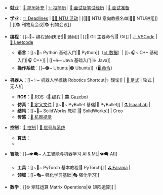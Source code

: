 + **就业**：[👔 简历补充](👔%20简历补充.md) | [✨ 投简历](✨%202025实习简历投递.md) | [💼 面试及笔试经历](💼%20面试及笔试经历.md) | [📝 面试准备](📝%20面试准备.md) 
+ **学业**：[💥 Deadlines](💥%20Deadlines%20💥.md) | [👨‍🎓 NTU 活动](👨‍🎓%20NTU%20Events%20🍽.md) | [[👨‍🔬 NTU 意向教授名单|👨‍🔬 NTU进组]] | [[📚 刊物及会议|📚 刊物会议]]

+ **编程**：[[~💾~ 编程通用知识|💾 通用]] | [[🔶 Git 主要命令|🔶 Git]] | [☄ VSCode](~☄~%20VSCode%20使用教程.md) | [🛶 Leetcode](🛶%20Leetcode%20题目笔记.md)
	+ **语言**：[[~🐍~ Python 基础入门|🐍 Python]]（[📊 数据](📊%20Python%20数据分析.md)）| [[~🎧~ C++ 基础入门|🎧 C++]] | [[~☕~ Java 基础入门|☕ Java]]
	+ **操作系统**：[[~🟠~ Ubuntu|🟠 Ubuntu]]（[🖥 命令](🖥%20Linux%20命令行.md)）

+ **机器人**：[[~✨~ 机器人学概括 Robotics Shortcut|✨ 理论]] | [🐶 足式](~🐶~%20足式机器人简介.md) | 轮式 | 无人机
	+ **ROS**：[🤖 ROS](~🤖~%20ROS%20基础.md)（[💾 编程](💾%20ROS%20编程开发.md) | [🏛 Gazebo](~🏛~%20Gazebo%20基础.md)）
	+ **仿真**：[📜 定义文件](📜%20仿真文件格式%20Simulation%20File%20Format.md) | [[~🔫~ PyBullet 基础|🔫 PyBullet]] | [⚗ IsaacLab](⚗%20IsaacLab.md) | 
	+ **结构**：[[~🍒~ SolidWorks 教程 |🍒 SolidWorks]] | Creo
	+ **传感**：[📸 机器视觉](📸%20机器视觉%20Machine%20Vision.md)

+ **控制**：[🧩 控制](~🧩~%20控制理论%20Control%20Theory.md) | [📡 信号与系统](~📡~%20信号与系统简介%20Intro%20to%20Signal%20and%20System.md)
	+ **算法**：
	+ 

+ **智能**：[[~👁‍🗨~ 人工智能与机器学习 AI & ML|👁‍🗨 AI]]
	+ **工具**：[[~🔦~ PyTorch 基本教程|🔦 PyTorch]] | [⛳ Farama](~⛳~%20Python%20Farama%20强化学习工具链.md) |
	+ **领域**：[[~🎭~ 强化学习基础|🎭 强化学习]]

+ **数学**：[[⚙ 矩阵运算 Matrix Operations|⚙ 矩阵运算]] | 